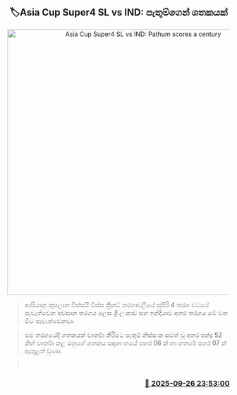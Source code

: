 <p align='center'><b><h2 align='center' title='Asia Cup Super4 SL vs IND: Pathum scores a century'>🏷Asia Cup Super4 SL vs IND: පැතුම්ගෙන් ශතකයක්</h2></b></p>
<p align='center'><img src='https://helakuru.sgp1.cdn.digitaloceanspaces.com/esana/images/lib/pathum-afg-100-new.jpg' width='600' alt='Asia Cup Super4 SL vs IND: Pathum scores a century'></p>

> ආසියානු කුසලාන විස්සයි විස්ස ක්‍රිකට් තරගාවලියේ සුපිරි 4 තරග වටයේ පැවැත්වෙන අවසාන තරගය ලෙස ශ්‍රී ලංකාව සහ ඉන්දියාව අතර තරගය මේ වන විට පැවැත්වෙනවා.

> එම තරගයේදී ශතකයක් වාර්තා කිරීමට පැතුම් නිස්සංක සමත් වූ අතර පන්දු 52 කින් වාර්තා කළ ඔහුගේ ශතකය සඳහා හයේ පහර 06 ක් හා හතරේ පහර 07 ක් ඇතුළත් වුණා.

>  



<h3 align='right'><a href='https://www.helakuru.lk/esana/p/114022/'>📅 2025-09-26 23:53:00</a></h3>
